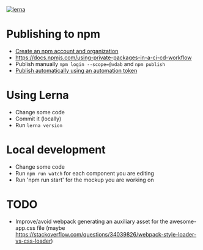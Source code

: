 [![lerna](https://img.shields.io/badge/maintained%20with-lerna-cc00ff.svg)](https://lerna.js.org/)

# Publishing to npm
- [Create an npm account and organization](https://docs.npmjs.com/creating-and-publishing-scoped-public-packages)
- https://docs.npmjs.com/using-private-packages-in-a-ci-cd-workflow
- Publish manually `npm login --scope=@vdab` and `npm publish`
- [Publish automatically using an automation token](https://docs.npmjs.com/using-private-packages-in-a-ci-cd-workflow)


# Using Lerna
- Change some code
- Commit it (locally)
- Run `lerna version`

# Local development
- Change some code
- Run `npm run watch` for each component you are editing
- Run 'npm run start' for the mockup you are working on

# TODO
- Improve/avoid webpack generating an auxiliary asset for the awesome-app.css file (maybe https://stackoverflow.com/questions/34039826/webpack-style-loader-vs-css-loader)